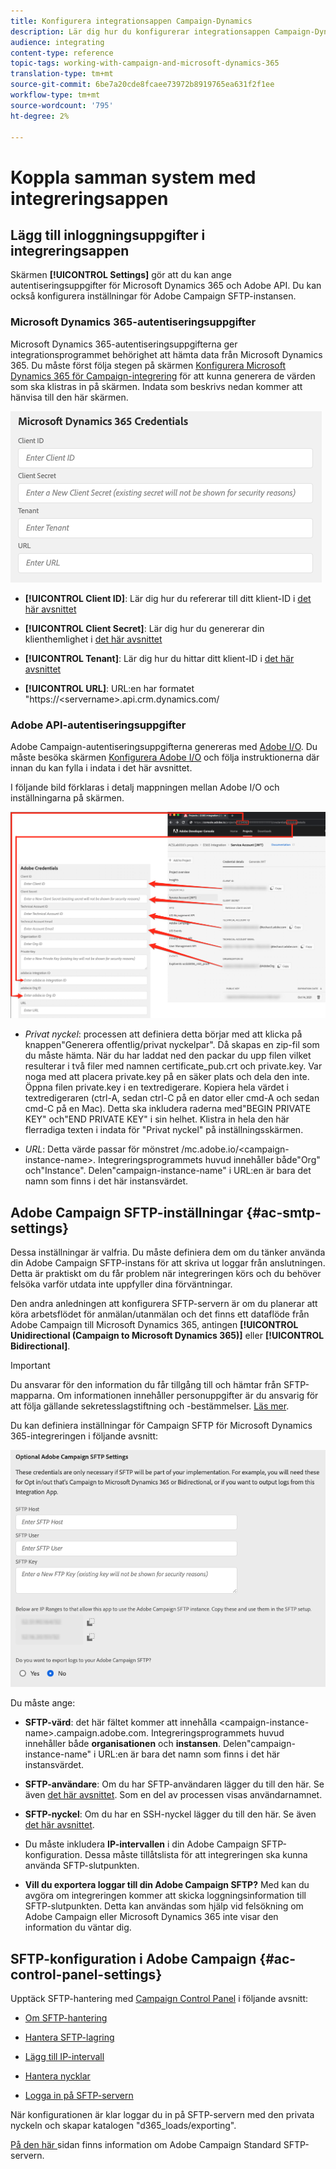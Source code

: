 ```yaml
---
title: Konfigurera integrationsappen Campaign-Dynamics
description: Lär dig hur du konfigurerar integrationsappen Campaign-Dynamics
audience: integrating
content-type: reference
topic-tags: working-with-campaign-and-microsoft-dynamics-365
translation-type: tm+mt
source-git-commit: 6be7a20cde8fcaee73972b8919765ea631f2f1ee
workflow-type: tm+mt
source-wordcount: '795'
ht-degree: 2%

---
```



# Koppla samman system med integreringsappen

## Lägg till inloggningsuppgifter i integreringsappen

Skärmen **[!UICONTROL Settings]** gör att du kan ange autentiseringsuppgifter för Microsoft Dynamics 365 och Adobe API. Du kan också konfigurera inställningar för Adobe Campaign SFTP-instansen.

### Microsoft Dynamics 365-autentiseringsuppgifter

Microsoft Dynamics 365-autentiseringsuppgifterna ger integrationsprogrammet behörighet att hämta data från Microsoft Dynamics 365.  Du måste först följa stegen på skärmen [Konfigurera Microsoft Dynamics 365 för Campaign-integrering](../../integrating/using/d365-acs-configure-d365.md) för att kunna generera de värden som ska klistras in på skärmen. Indata som beskrivs nedan kommer att hänvisa till den här skärmen.

![](assets/d365-to-acs-ui-page-workflows-settings-d365.png)

* **[!UICONTROL Client ID]**: Lär dig hur du refererar till ditt klient-ID i  [det här avsnittet](../../integrating/using/d365-acs-configure-d365.md#register-a-new-app)

* **[!UICONTROL Client Secret]**: Lär dig hur du genererar din klienthemlighet i  [det här avsnittet](../../integrating/using/d365-acs-configure-d365.md#generate-a-client-secret)

* **[!UICONTROL Tenant]**: Lär dig hur du hittar ditt klient-ID i  [det här avsnittet](../../integrating/using/d365-acs-configure-d365.md#get-the-tenant-id)

* **[!UICONTROL URL]**: URL:en har formatet &quot;https://&lt;servername>.api.crm.dynamics.com/

### Adobe API-autentiseringsuppgifter

Adobe Campaign-autentiseringsuppgifterna genereras med [Adobe I/O](https://www.adobe.io/). Du måste besöka skärmen [Konfigurera Adobe I/O](../../integrating/using/d365-acs-configure-adobe-io.md) och följa instruktionerna där innan du kan fylla i indata i det här avsnittet.

I följande bild förklaras i detalj mappningen mellan Adobe I/O och inställningarna på skärmen.

![](assets/d365-to-acs-ui-page-workflows-settings-adobeio.png)

* *Privat nyckel*: processen att definiera detta börjar med att klicka på knappen&quot;Generera offentlig/privat nyckelpar&quot;. Då skapas en zip-fil som du måste hämta. När du har laddat ned den packar du upp filen vilket resulterar i två filer med namnen certificate_pub.crt och private.key. Var noga med att placera private.key på en säker plats och dela den inte. Öppna filen private.key i en textredigerare. Kopiera hela värdet i textredigeraren (ctrl-A, sedan ctrl-C på en dator eller cmd-A och sedan cmd-C på en Mac). Detta ska inkludera raderna med&quot;BEGIN PRIVATE KEY&quot; och&quot;END PRIVATE KEY&quot; i sin helhet. Klistra in hela den här flerradiga texten i indata för &quot;Privat nyckel&quot; på inställningsskärmen.

* *URL*: Detta värde passar för mönstret /mc.adobe.io/&lt;campaign-instance-name>. Integreringsprogrammets huvud innehåller både&quot;Org&quot; och&quot;Instance&quot;. Delen&quot;campaign-instance-name&quot; i URL:en är bara det namn som finns i det här instansvärdet.

## Adobe Campaign SFTP-inställningar {#ac-smtp-settings}

Dessa inställningar är valfria. Du måste definiera dem om du tänker använda din Adobe Campaign SFTP-instans för att skriva ut loggar från anslutningen. Detta är praktiskt om du får problem när integreringen körs och du behöver felsöka varför utdata inte uppfyller dina förväntningar.

Den andra anledningen att konfigurera SFTP-servern är om du planerar att köra arbetsflödet för anmälan/utanmälan och det finns ett dataflöde från Adobe Campaign till Microsoft Dynamics 365, antingen **[!UICONTROL Unidirectional (Campaign to Microsoft Dynamics 365)]** eller **[!UICONTROL Bidirectional]**.

>[!IMPORTANT]
>
>Du ansvarar för den information du får tillgång till och hämtar från SFTP-mapparna. Om informationen innehåller personuppgifter är du ansvarig för att följa gällande sekretesslagstiftning och -bestämmelser. [Läs mer](../../integrating/using/d365-acs-notices-and-recommendations.md#acs-msdyn-manage-privacy).


Du kan definiera inställningar för Campaign SFTP för Microsoft Dynamics 365-integreringen i följande avsnitt:

![](assets/d365-to-acs-ui-page-workflows-settings-sftp.png)

Du måste ange:

* **SFTP-värd**: det här fältet kommer att innehålla  &lt;campaign-instance-name>.campaign.adobe.com. Integreringsprogrammets huvud innehåller både **organisationen** och **instansen**. Delen&quot;campaign-instance-name&quot; i URL:en är bara det namn som finns i det här instansvärdet.

* **SFTP-användare**: Om du har SFTP-användaren lägger du till den här. Se även [det här avsnittet](#ac-control-panel-settings). Som en del av processen visas användarnamnet.

* **SFTP-nyckel**: Om du har en SSH-nyckel lägger du till den här. Se även [det här avsnittet](#ac-control-panel-settings).

* Du måste inkludera **IP-intervallen** i din Adobe Campaign SFTP-konfiguration. Dessa måste tillåtslista för att integreringen ska kunna använda SFTP-slutpunkten.

* **Vill du exportera loggar till din Adobe Campaign SFTP?** Med kan du avgöra om integreringen kommer att skicka loggningsinformation till SFTP-slutpunkten. Detta kan användas som hjälp vid felsökning om Adobe Campaign eller Microsoft Dynamics 365 inte visar den information du väntar dig.

## SFTP-konfiguration i Adobe Campaign {#ac-control-panel-settings}

Upptäck SFTP-hantering med [Campaign Control Panel](https://experienceleague.adobe.com/docs/control-panel/using/control-panel-home.html?lang=sv) i följande avsnitt:

* [Om SFTP-hantering](https://experienceleague.adobe.com/docs/control-panel/using/sftp-management/about-sftp-management.html?lang=en#sftp-management)

* [Hantera SFTP-lagring](https://experienceleague.adobe.com/docs/control-panel/using/sftp-management/key-management.html?lang=en#installing-ssh-key)

* [Lägg till IP-intervall](https://experienceleague.adobe.com/docs/control-panel/using/sftp-management/ip-range-allow-listing.html?lang=en#sftp-management)

* [Hantera nycklar](https://experienceleague.adobe.com/docs/control-panel/using/sftp-management/key-management.html?lang=en#sftp-management)

* [Logga in på SFTP-servern](https://experienceleague.adobe.com/docs/control-panel/using/sftp-management/logging-into-sftp-server.html?lang=en#sftp-management)

När konfigurationen är klar loggar du in på SFTP-servern med den privata nyckeln och skapar katalogen &quot;d365_loads/exporting&quot;.

[På den här ](https://experienceleague.adobe.com/docs/campaign-standard-learn/control-panel/sftp-management/monitoring-server-capacity.html?lang=en#sftp-management) sidan finns information om Adobe Campaign Standard SFTP-servern.
